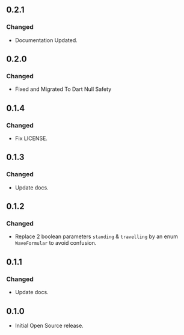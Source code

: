 ## 0.2.1

### Changed

- Documentation Updated.

## 0.2.0

### Changed

- Fixed and Migrated To Dart Null Safety

## 0.1.4

### Changed

- Fix LICENSE.

## 0.1.3

### Changed

- Update docs.

## 0.1.2

### Changed

- Replace 2 boolean parameters `standing` & `travelling` by an enum `WaveFormular` to avoid confusion.

## 0.1.1

### Changed

- Update docs.

## 0.1.0

- Initial Open Source release.
